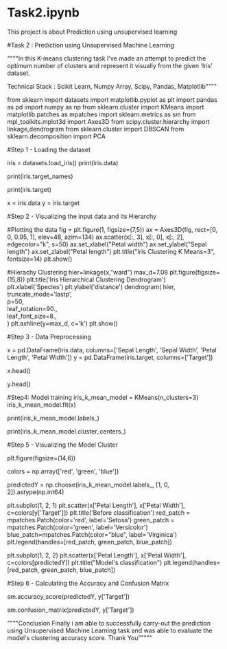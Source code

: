 # Task2.ipynb
This project is about Prediction using unsupervised learning 


#Task 2 : Prediction using Unsupervised Machine Learning


""""In this K-means clustering task I've made an attempt to predict the optimum number of clusters and represent it visually from the given ‘Iris’ dataset.

Technical Stack : Scikit Learn, Numpy Array, Scipy, Pandas, Matplotlib""""


from sklearn import datasets
import matplotlib.pyplot as plt
import pandas as pd
import numpy as np
from sklearn.cluster import KMeans
import matplotlib.patches as mpatches
import sklearn.metrics as sm
from mpl_toolkits.mplot3d import Axes3D
from scipy.cluster.hierarchy import linkage,dendrogram
from sklearn.cluster import DBSCAN 
from sklearn.decomposition import PCA



#Step 1 - Loading the dataset

iris = datasets.load_iris()
print(iris.data)



print(iris.target_names)


print(iris.target)


x = iris.data
y = iris.target


#Step 2 - Visualizing the input data and its Hierarchy

#Plotting the data
fig = plt.figure(1, figsize=(7,5))
ax = Axes3D(fig, rect=[0, 0, 0.95, 1], elev=48, azim=134)
ax.scatter(x[:, 3], x[:, 0], x[:, 2], edgecolor="k", s=50)
ax.set_xlabel("Petal width")
ax.set_ylabel("Sepal length")
ax.set_zlabel("Petal length")
plt.title("Iris Clustering K Means=3", fontsize=14)
plt.show()

#Hierachy Clustering 
hier=linkage(x,"ward")
max_d=7.08
plt.figure(figsize=(15,8))
plt.title('Iris Hierarchical Clustering Dendrogram')
plt.xlabel('Species')
plt.ylabel('distance')
dendrogram(
    hier,
    truncate_mode='lastp',  
    p=50,                  
    leaf_rotation=90.,      
    leaf_font_size=8.,     
)
plt.axhline(y=max_d, c='k')
plt.show()


#Step 3 - Data Preprocessing

x = pd.DataFrame(iris.data, columns=['Sepal Length', 'Sepal Width', 'Petal Length', 'Petal Width'])
y = pd.DataFrame(iris.target, columns=['Target'])

x.head()

y.head()

#Step4: Model training
iris_k_mean_model = KMeans(n_clusters=3)
iris_k_mean_model.fit(x)

print(iris_k_mean_model.labels_)

print(iris_k_mean_model.cluster_centers_)

#Step 5 - Visualizing the Model Cluster


plt.figure(figsize=(14,6))

colors = np.array(['red', 'green', 'blue'])

predictedY = np.choose(iris_k_mean_model.labels_, [1, 0, 2]).astype(np.int64)

plt.subplot(1, 2, 1)
plt.scatter(x['Petal Length'], x['Petal Width'], c=colors[y['Target']])
plt.title('Before classification')
red_patch = mpatches.Patch(color='red', label='Setosa')
green_patch = mpatches.Patch(color='green', label='Versicolor')
blue_patch=mpatches.Patch(color="blue", label='Virginica')
plt.legend(handles=[red_patch, green_patch, blue_patch])

    
plt.subplot(1, 2, 2)
plt.scatter(x['Petal Length'], x['Petal Width'], c=colors[predictedY])
plt.title("Model's classification")
plt.legend(handles=[red_patch, green_patch, blue_patch])




#Step 6 - Calculating the Accuracy and Confusion Matrix

sm.accuracy_score(predictedY, y['Target'])

sm.confusion_matrix(predictedY, y['Target'])


""""Conclusion
Finally i am able to successfully carry-out the prediction using Unsupervised Machine Learning task and was able to evaluate the model's clustering accuracy score.
Thank You"""""




















